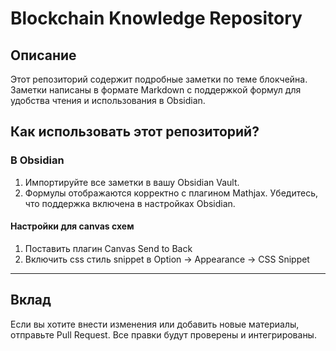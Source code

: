 # Blockchain Knowledge Repository

## Описание

Этот репозиторий содержит подробные заметки по теме блокчейна. Заметки написаны в формате Markdown с поддержкой формул для удобства чтения и использования в Obsidian.


## Как использовать этот репозиторий?

### В Obsidian

1. Импортируйте все заметки в вашу Obsidian Vault.
2. Формулы отображаются корректно с плагином Mathjax. Убедитесь, что поддержка включена в настройках Obsidian.

#### Настройки для canvas схем
1. Поставить плагин Canvas Send to Back
2. Включить css стиль snippet в Option -> Appearance -> CSS Snippet 

---

## Вклад

Если вы хотите внести изменения или добавить новые материалы, отправьте Pull Request. Все правки будут проверены и интегрированы.
